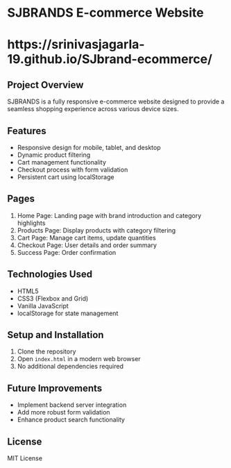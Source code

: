 # SJBRANDS E-commerce Website
# 
<h1>https://srinivasjagarla-19.github.io/SJbrand-ecommerce/</h1>

## Project Overview
SJBRANDS is a fully responsive e-commerce website designed to provide a seamless shopping experience across various device sizes.

## Features
- Responsive design for mobile, tablet, and desktop
- Dynamic product filtering
- Cart management functionality
- Checkout process with form validation
- Persistent cart using localStorage

## Pages
1. Home Page: Landing page with brand introduction and category highlights
2. Products Page: Display products with category filtering
3. Cart Page: Manage cart items, update quantities
4. Checkout Page: User details and order summary
5. Success Page: Order confirmation

## Technologies Used
- HTML5
- CSS3 (Flexbox and Grid)
- Vanilla JavaScript
- localStorage for state management

## Setup and Installation
1. Clone the repository
2. Open `index.html` in a modern web browser
3. No additional dependencies required

## Future Improvements
- Implement backend server integration
- Add more robust form validation
- Enhance product search functionality

## License
MIT License
